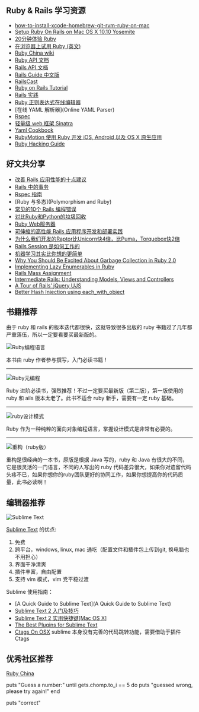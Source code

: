 ## Ruby & Rails 学习资源

* [how-to-install-xcode-homebrew-git-rvm-ruby-on-mac](http://www.moncefbelyamani.com/how-to-install-xcode-homebrew-git-rvm-ruby-on-mac/)
* [Setup Ruby On Rails on Mac OS X 10.10 Yosemite](https://gorails.com/setup/osx/10.10-yosemite)
* [20分钟体验 Ruby](https://www.ruby-lang.org/zh_cn/documentation/quickstart/)
* [在浏览器上试用 Ruby (英文)](http://tryruby.org/levels/1/challenges/0)
* [Ruby China wiki](https://ruby-china.org/wiki)
* [Ruby API 文档](http://ruby-doc.org/core-2.2.0/)
* [Rails API 文档](http://api.rubyonrails.org/)
* [Rails Guide 中文版](http://guides.ruby-china.org/)
* [RailsCast](http://railscasts.com/)
* [Ruby on Rails Tutorial](https://www.railstutorial.org/book/frontmatter)
* [Rails 实践](http://rails-practice.com/)
* [Ruby 正则表达式在线编辑器](http://rubular.com/)
* [在线 YAML 解析器](Online YAML Parser)
* [Rspec](http://rspec.info/)
* [轻量级 web 框架 Sinatra](http://www.sinatrarb.com/intro.html)
* [Yaml Cookbook](http://www.yaml.org/YAML_for_ruby.html)
* [RubyMotion 使用 Ruby 开发 iOS, Android 以及 OS X 原生应用](http://www.rubymotion.com/cn/)
* [Ruby Hacking Guide](http://ruby-hacking-guide.github.io/)

## 好文共分享

* [改善 Rails 应用性能的十点建议](http://www.nascenia.com/10-tips-to-boost-up-performance-of-your-ruby-on-rails-application/)
* [Rails 中的事务](http://markdaggett.com/blog/2011/12/01/transactions-in-rails/)
* [Rspec 指南](http://blog.davidchelimsky.net/blog/2007/05/14/an-introduction-to-rspec-part-i/)
* [Ruby 与多态](Polymorphism and Ruby)
* [常见的10个 Rails 编程错误](http://www.toptal.com/ruby-on-rails/top-10-mistakes-that-rails-programmers-make)
* [对比Ruby和Python的垃圾回收](http://blog.jobbole.com/60900/)
* [Ruby Web服务器](http://insights.thoughtworkers.org/ruby-web-server/)
* [可伸缩的高性能 Rails 应用程序开发和部署实践](http://www.ibm.com/developerworks/cn/web/1003_yekai_railsarch/)
* [为什么我们开发的Raptor比Unicorn快4倍，比Puma，Torquebox快2倍](http://ohcoder.com/blog/2014/11/11/raptor-part-1/)
* [Rails Session 是如何工作的](http://www.justinweiss.com/articles/how-rails-sessions-work//)
* [机器学习其实比你想的更简单](http://blog.jobbole.com/53546/)
* [Why You Should Be Excited About Garbage Collection in Ruby 2.0](http://patshaughnessy.net/2012/3/23/why-you-should-be-excited-about-garbage-collection-in-ruby-2-0)
* [Implementing Lazy Enumerables in Ruby](http://www.sitepoint.com/implementing-lazy-enumerables-in-ruby/)
* [Rails Mass Assignment](http://code.tutsplus.com/tutorials/mass-assignment-rails-and-you--net-31695)
* [Intermediate Rails: Understanding Models, Views and Controllers](http://betterexplained.com/articles/intermediate-rails-understanding-models-views-and-controllers/)
* [A Tour of Rails’ jQuery UJS](https://robots.thoughtbot.com/a-tour-of-rails-jquery-ujs)
* [Better Hash Injection using each_with_object](http://technology.customink.com/blog/2014/10/14/better-hash-injection-using-each-with-object/)

## 书籍推荐

由于 ruby 和 rails 的版本迭代都很快，这就导致很多出版的 ruby 书籍过了几年都严重落伍，所以一定要看要买最新版的。

![Ruby编程语言](http://img6.douban.com/lpic/s11352335.jpg)

本书由 ruby 作者参与撰写，入门必读书籍！

___

![Ruby元编程](https://img3.doubanio.com/lpic/s28259406.jpg)

Ruby 进阶必读书，强烈推荐！不过一定要买最新版（第二版），第一版使用的 ruby 和 ails 版本太老了。此书不适合 ruby 新手，需要有一定 ruby 基础。

___

![ruby设计模式](http://img3.douban.com/lpic/s3407353.jpg)

Ruby 作为一种纯粹的面向对象编程语言，掌握设计模式是非常有必要的。

___

![重构（ruby版）](http://img6.douban.com/lpic/s27965182.jpg)

重构是很经典的一本书，原版是根据 Java 写的，ruby 和 Java 有很大的不同，它是很灵活的一门语言，不同的人写出的 ruby 代码差异很大，如果你对遗留代码头疼不已，如果你想你的ruby团队更好的协同工作，如果你想提高你的代码质量，此书必读啊！

## 编辑器推荐

![Sublime Text](https://d13yacurqjgara.cloudfront.net/users/10903/screenshots/1027361/sublime.png)

[Sublime Text](http://www.sublimetext.com/) 的优点:

1. 免费
2. 跨平台，windows, linux, mac 通吃（配置文件和插件包上传到git, 换电脑也不用担心）
3. 界面干净清爽
4. 插件丰富，自由配置
6. 支持 vim 模式，vim 党平稳过渡

Sublime 使用指南：

* [A Quick Guide to Sublime Text](A Quick Guide to Sublime Text)
* [Sublime Text 2 入门及技巧](http://lucifr.com/2011/08/31/sublime-text-2-tricks-and-tips/)
* [Sublime Text 2 实用快捷键[Mac OS X]](http://lucifr.com/2011/09/10/sublime-text-2-useful-shortcuts/)
* [The Best Plugins for Sublime Text](http://ipestov.com/the-best-plugins-for-sublime-text/)
* [Ctags On OSX](http://gmarik.info/blog/2010/10/08/ctags-on-OSX) sublime 本身没有完善的代码跳转功能，需要借助于插件 Ctags

## 优秀社区推荐

[Ruby China](https://ruby-china.org/)

puts "Guess a number:"
until gets.chomp.to_i == 5 do
  puts "guessed wrong, please try again!"
end

puts "correct"
